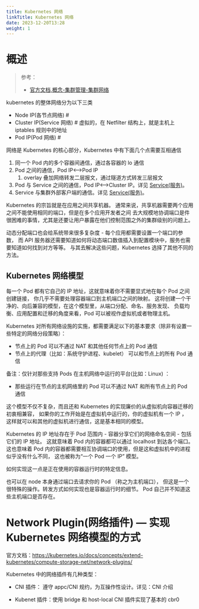 ```yaml
---
title: Kubernetes 网络
linkTitle: Kubernetes 网络
date: 2023-12-20T13:28
weight: 1
---
```


# 概述

> 参考：
>
> - [官方文档,概念-集群管理-集群网络](https://kubernetes.io/docs/concepts/cluster-administration/networking/)

kubernetes 的整体网络分为以下三类

- Node IP(各节点网络) #
- Cluster IP(Service 网络) # 虚拟的，在 Netfilter 结构上，就是主机上 iptables 规则中的地址
- Pod IP(Pod 网络) #

网络是 Kubernetes 的核心部分，Kubernetes 中有下面几个点需要互相通信

1. 同一个 Pod 内的多个容器间通信，通过各容器的 lo 通信
2. Pod 之间的通信，Pod IP<-->Pod IP
    1. overlay 叠加网络转发二层报文，通过隧道方式转发三层报文
3. Pod 与 Service 之间的通信，Pod IP<-->Cluster IP。详见 [Service(服务)](/docs/10.云原生/Kubernetes/Kubernetes%20网络/Service(服务).md)。
4. Service 与集群外部客户端的通信。详见 [Service(服务)](/docs/10.云原生/Kubernetes/Kubernetes%20网络/Service(服务).md)。

Kubernetes 的宗旨就是在应用之间共享机器。 通常来说，共享机器需要两个应用之间不能使用相同的端口，但是在多个应用开发者之间 去大规模地协调端口是件很困难的事情，尤其是还要让用户暴露在他们控制范围之外的集群级别的问题上。

动态分配端口也会给系统带来很多复杂度 - 每个应用都需要设置一个端口的参数， 而 API 服务器还需要知道如何将动态端口数值插入到配置模块中，服务也需要知道如何找到对方等等。 与其去解决这些问题，Kubernetes 选择了其他不同的方法。

## Kubernetes 网络模型

每一个 Pod 都有它自己的 IP 地址，这就意味着你不需要显式地在每个 Pod 之间创建链接， 你几乎不需要处理容器端口到主机端口之间的映射。 这将创建一个干净的、向后兼容的模型，在这个模型里，从端口分配、命名、服务发现、 负载均衡、应用配置和迁移的角度来看，Pod 可以被视作虚拟机或者物理主机。

Kubernetes 对所有网络设施的实施，都需要满足以下的基本要求（除非有设置一些特定的网络分段策略）：

- 节点上的 Pod 可以不通过 NAT 和其他任何节点上的 Pod 通信
- 节点上的代理（比如：系统守护进程、kubelet） 可以和节点上的所有 Pod 通信

备注：仅针对那些支持 Pods 在主机网络中运行的平台(比如：Linux) ：

- 那些运行在节点的主机网络里的 Pod 可以不通过 NAT 和所有节点上的 Pod 通信

这个模型不仅不复杂，而且还和 Kubernetes 的实现廉价的从虚拟机向容器迁移的初衷相兼容， 如果你的工作开始是在虚拟机中运行的，你的虚拟机有一个 IP ， 这样就可以和其他的虚拟机进行通信，这是基本相同的模型。

Kubernetes 的 IP 地址存在于 Pod 范围内 - 容器分享它们的网络命名空间 - 包括它们的 IP 地址。 这就意味着 Pod 内的容器都可以通过 localhost 到达各个端口。 这也意味着 Pod 内的容器都需要相互协调端口的使用，但是这和虚拟机中的进程似乎没有什么不同， 这也被称为“一个 Pod 一个 IP” 模型。

如何实现这一点是正在使用的容器运行时的特定信息。

也可以在 node 本身通过端口去请求你的 Pod （称之为主机端口）， 但这是一个很特殊的操作。转发方式如何实现也是容器运行时的细节。 Pod 自己并不知道这些主机端口是否存在。

# Network Plugin(网络插件) — 实现 Kubernetes 网络模型的方式

官方文档：<https://kubernetes.io/docs/concepts/extend-kubernetes/compute-storage-net/network-plugins/>

Kubernetes 中的网络插件有几种类型：

- CNI 插件： 遵守 appc/CNI 规约，为互操作性设计。详见：CNI 介绍

- Kubenet 插件：使用 bridge 和 host-local CNI 插件实现了基本的 cbr0
